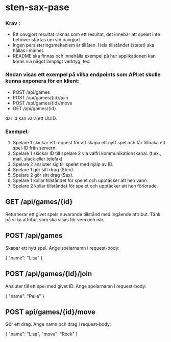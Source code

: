 # sten-sax-pase


### Krav :
* Ett oavgjort resultat räknas som ett resultat, det innebär att spelet inte
behöver startas om vid oavgjort.
* Ingen persisteringsmekanism är tillåten. Hela tillståndet (statet) ska hållas i
minnet.
* README ska finnas och innehålla exempel på hur applikationen kan köras
via något lämpligt verktyg, tex:


### Nedan visas ett exempel på vilka endpoints som API:et skulle kunna exponera för en klient:
* POST /api/games
* POST /api/games/{id}/join
* POST /api/games/{id}/move
* GET /api/games/{id}

där id kan vara ett UUID.

### Exempel: 

1. Spelare 1 skickar ett request för att skapa ett nytt spel och får tillbaka ett
spel-ID från servern.
2. Spelare 1 skickar ID till spelare 2 via valfri kommunikationskanal. (t.ex., mail,
slack eller telefax)
3. Spelare 2 ansluter sig till spelet med hjälp av ID.
4. Spelare 1 gör sitt drag (Sten).
5. Spelare 2 gör sitt drag (Sax).
6. Spelare 1 kollar tillståndet för spelet och upptäcker att hen vann.
7. Spelare 2 kollar tillståndet för spelet och upptäcker att hen förlorade.


## GET /api/games/{id}
Returnerar ett givet spels nuvarande tillstånd med ingående attribut. Tänk på vilka attribut som ska visas för vem och när.
## POST /api/games
Skapar ett nytt spel. Ange spelarnamn i request-body:

{
"name": "Lisa"
}
## POST /api/games/{id}/join
Ansluter till ett spel med givet ID. Ange spelarnamn i request-body:

{
"name": "Pelle"
}
## POST api/games/{id}/move
Gör ett drag. Ange namn och drag i request-body:

{
"name": "Lisa",
"move": "Rock"
}
